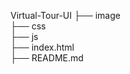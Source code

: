 Virtual-Tour-UI
├── image   
├── css        
├── js           
├── index.html     
├── README.md       
